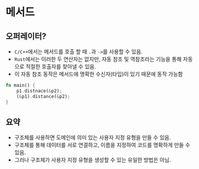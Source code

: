 # 메서드

## 오퍼레이터?

- `C/C++`에서는 메서드를 호출 할 때 `.`과 `->`를 사용할 수 있음.
- `Rust`에서는 이러한 두 연산자는 없지만, 자동 참조 및 역참조라는 기능을 통해 자동으로 적절한 호출자를 찾아낼 수 있음.
- 이 자동 참조 동작은 메서드에 명확한 수신자(타입)이 있기 때문에 동작 가능함

```rust
fn main() {
    p1.distnace(&p2);
    (&p1).distance(&p2);
}
```

## 요약

- 구조체를 사용하면 도메인에 의미 있는 사용자 지정 유형을 만들 수 있음.
- 구조체를 통해 데이터를 서로 연결하고, 이름을 지정하여 코드를 명확하게 만들 수 있음.
- 그러나 구조체가 사용자 지정 유형을 생성할 수 있는 유일한 방법은 아님.